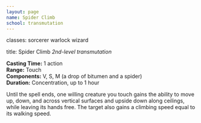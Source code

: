 ```yaml
---
layout: page
name: Spider Climb
school: transmutation
---
```

classes: sorcerer
         warlock
         wizard

title: Spider Climb 
_2nd-level transmutation_ 

**Casting Time:** 1 action    
**Range:** Touch    
**Components:** V, S, M (a drop of bitumen and a spider)   
**Duration:** Concentration, up to 1 hour 

Until the spell ends, one willing creature you touch gains the ability to move up, down, and across vertical surfaces and upside down along ceilings, while leaving its hands free. The target also gains a climbing speed equal to its walking speed. 